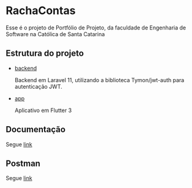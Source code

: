 # RachaContas

Esse é o projeto de Portfólio de Projeto, da faculdade de Engenharia de Software na Católica de Santa Catarina

## Estrutura do projeto
- [backend](https://github.com/LaraGastaldi/RachaContas/tree/master/backend)

  Backend em Laravel 11, utilizando a biblioteca Tymon/jwt-auth para autenticação JWT.

- [app](https://github.com/LaraGastaldi/RachaContas/tree/master/app)
  
  Aplicativo em Flutter 3

## Documentação

Segue [link](https://docs.google.com/document/d/1y_azOEX7xrZelaUCp189G22LVibVbqGC4RzkRiOGywg/edit?usp=sharing)

## Postman

Segue [link](https://www.postman.com/blue-flare-32808/workspace/pac-8)

